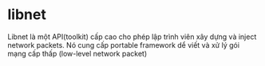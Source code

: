 # libnet
Libnet là một API(toolkit) cấp cao cho phép lập trình viên xây dựng và inject network packets. Nó cung cấp portable framework dể  viết và xử lý gói mạng cấp thấp (low-level network packet) 
